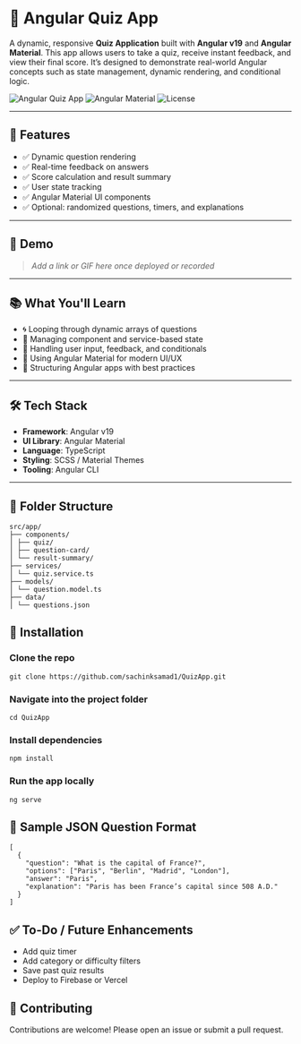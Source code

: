 # 🧠 Angular Quiz App

A dynamic, responsive **Quiz Application** built with **Angular v19** and **Angular Material**. This app allows users to take a quiz, receive instant feedback, and view their final score. It’s designed to demonstrate real-world Angular concepts such as state management, dynamic rendering, and conditional logic.

![Angular Quiz App](https://img.shields.io/badge/angular-v19-red.svg)
![Angular Material](https://img.shields.io/badge/material-ui-blue.svg)
![License](https://img.shields.io/badge/license-MIT-green.svg)

---

## 🚀 Features

- ✅ Dynamic question rendering
- ✅ Real-time feedback on answers
- ✅ Score calculation and result summary
- ✅ User state tracking
- ✅ Angular Material UI components
- ✅ Optional: randomized questions, timers, and explanations

---

## 📸 Demo

> _Add a link or GIF here once deployed or recorded_

---

## 📚 What You'll Learn

- 🌀 Looping through dynamic arrays of questions
- 🔄 Managing component and service-based state
- 🎯 Handling user input, feedback, and conditionals
- 💅 Using Angular Material for modern UI/UX
- 🧪 Structuring Angular apps with best practices

---

## 🛠 Tech Stack

- **Framework**: Angular v19  
- **UI Library**: Angular Material  
- **Language**: TypeScript  
- **Styling**: SCSS / Material Themes  
- **Tooling**: Angular CLI

---

## 📁 Folder Structure
```
src/app/
├── components/
│ ├── quiz/
│ ├── question-card/
│ └── result-summary/
├── services/
│ └── quiz.service.ts
├── models/
│ └── question.model.ts
├── data/
│ └── questions.json
```

## 🧩 Installation

### Clone the repo
```
git clone https://github.com/sachinksamad1/QuizApp.git
```

### Navigate into the project folder
```
cd QuizApp
```

### Install dependencies
```
npm install
```

### Run the app locally
```
ng serve
```

## 🧪 Sample JSON Question Format
```
[
  {
    "question": "What is the capital of France?",
    "options": ["Paris", "Berlin", "Madrid", "London"],
    "answer": "Paris",
    "explanation": "Paris has been France’s capital since 508 A.D."
  }
]
```
## ✅ To-Do / Future Enhancements
- Add quiz timer
- Add category or difficulty filters
- Save past quiz results
- Deploy to Firebase or Vercel

## 🤝 Contributing
Contributions are welcome! Please open an issue or submit a pull request.
